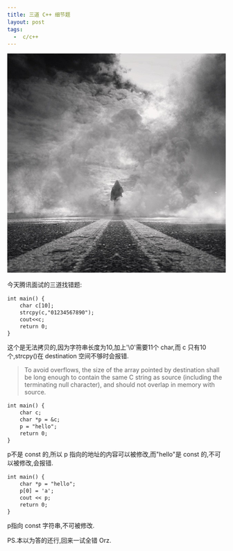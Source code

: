 ```yaml
---
title: 三道 C++ 细节题
layout: post
tags:
  -  c/c++
---
```

![](/media/files/2015/04/05.jpg)

今天腾讯面试的三道找错题:

	int main() {
	    char c[10];
	    strcpy(c,"01234567890");
	    cout<<c;
	    return 0;
	}
	
这个是无法拷贝的,因为字符串长度为10,加上'\0'需要11个 char,而 c 只有10个,strcpy()在 destination 空间不够时会报错.

>To avoid overflows, the size of the array pointed by destination shall be long enough to contain the same C string as source (including the terminating null character), and should not overlap in memory with source.

    int main() {
        char c;
        char *p = &c;
        p = "hello";
        return 0;
    }
    
p不是 const 的,所以 p 指向的地址的内容可以被修改,而"hello"是 const 的,不可以被修改,会报错.

    int main() {
        char *p = "hello";
        p[0] = 'a';
        cout << p;
        return 0;
    }
    
p指向 const 字符串,不可被修改.

PS.本以为答的还行,回来一试全错 Orz.
